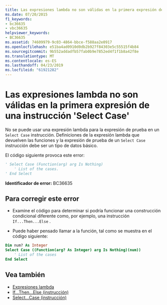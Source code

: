 ```yaml
---
title: Las expresiones lambda no son válidas en la primera expresión de una instrucción 'Select Case'
ms.date: 07/20/2015
f1_keywords:
- bc36635
- vbc36635
helpviewer_keywords:
- BC36635
ms.assetid: 74609979-9c03-4864-bbce-f588aa2e0917
ms.openlocfilehash: e51ba4ad0910d0db2b927f84303e5c55515f4b84
ms.sourcegitcommit: 9b552addadfb57fab0b9e7852ed4f1f1b8a42f8e
ms.translationtype: MT
ms.contentlocale: es-ES
ms.lasthandoff: 04/23/2019
ms.locfileid: "61921282"
---
```

# <a name="lambda-expressions-are-not-valid-in-the-first-expression-of-a-select-case-statement"></a>Las expresiones lambda no son válidas en la primera expresión de una instrucción 'Select Case'
No se puede usar una expresión lambda para la expresión de prueba en un `Select Case` instrucción. Definiciones de la expresión lambda que devuelven las funciones y la expresión de prueba de un `Select Case` instrucción debe ser un tipo de datos básico.  
  
 El código siguiente provoca este error:  
  
```vb  
' Select Case (Function(arg) arg Is Nothing)  
    ' List of the cases.  
' End Select  
```  
  
 **Identificador de error:** BC36635  
  
## <a name="to-correct-this-error"></a>Para corregir este error  
  
-   Examine el código para determinar si podría funcionar una construcción condicional diferente como, por ejemplo, una instrucción `If...Then...Else` .  
  
-   Puede haber pensado llamar a la función, tal como se muestra en el código siguiente:  
  
```vb  
Dim num? As Integer  
Select Case ((Function(arg? As Integer) arg Is Nothing)(num))  
    ' List of the cases  
End Select  
```  
  
## <a name="see-also"></a>Vea también

- [Expresiones lambda](../../../visual-basic/programming-guide/language-features/procedures/lambda-expressions.md)
- [If...Then...Else (instrucción)](../../../visual-basic/language-reference/statements/if-then-else-statement.md)
- [Select...Case (instrucción)](../../../visual-basic/language-reference/statements/select-case-statement.md)
